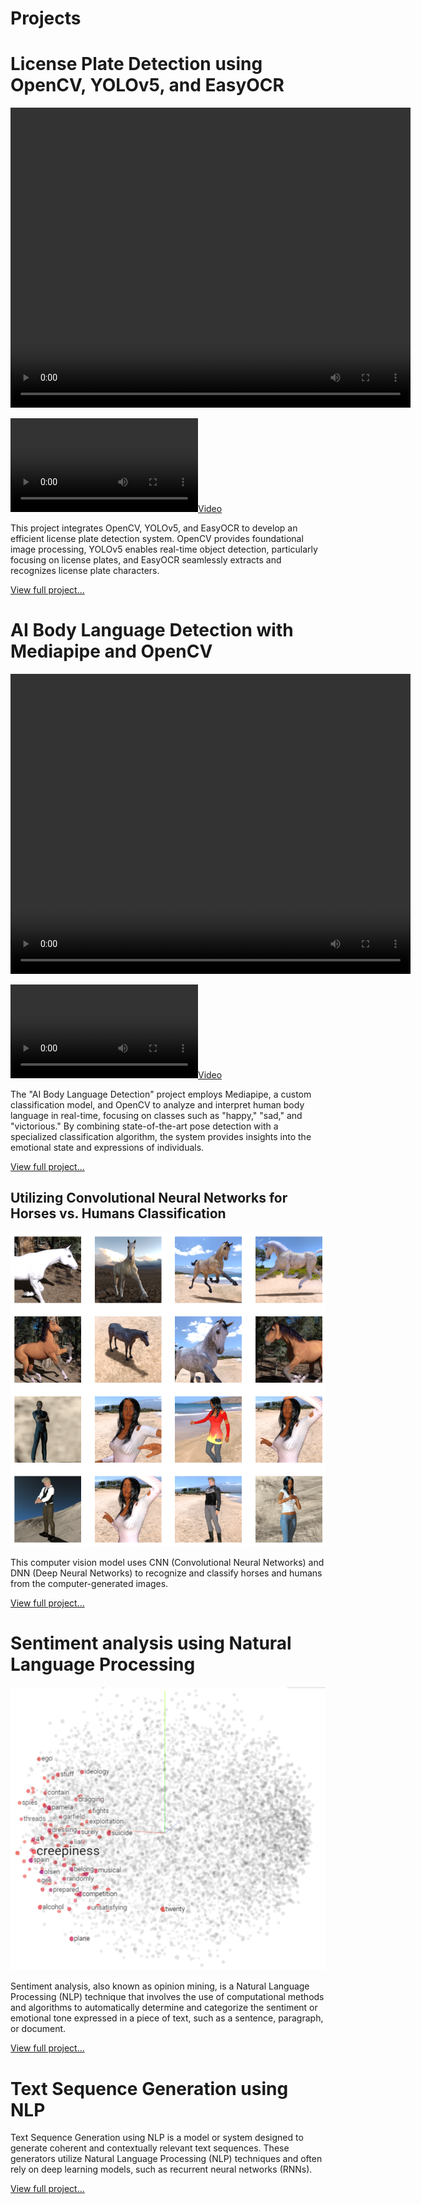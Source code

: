 
# Projects


# License Plate Detection using OpenCV, YOLOv5, and EasyOCR
<video width="640" height="480" controls>
  <source src="https://user-images.githubusercontent.com/95362584/282869959-66102f05-ef40-44b0-be55-5e76ab112828.mp4" type="video/mp4">
</video>

[![](https://user-images.githubusercontent.com/95362584/282869959-66102f05-ef40-44b0-be55-5e76ab112828.mp4)](https://user-images.githubusercontent.com/95362584/282869959-66102f05-ef40-44b0-be55-5e76ab112828.mp4)


This project integrates OpenCV, YOLOv5, and EasyOCR to develop an efficient license plate detection system. OpenCV provides foundational image processing, YOLOv5 enables real-time object detection, particularly focusing on license plates, and EasyOCR seamlessly extracts and recognizes license plate characters. 

[View full project...](https://github.com/Satzil/License-Plate-Detection-)


# AI Body Language Detection with Mediapipe and OpenCV
<video width="640" height="480" controls>
  <source src="https://user-images.githubusercontent.com/95362584/283087155-c5ed4231-d736-4d86-b692-cb4cb5b725ef.mp4" type="video/mp4">
</video>

[![](https://user-images.githubusercontent.com/95362584/283087155-c5ed4231-d736-4d86-b692-cb4cb5b725ef.mp4)](https://user-images.githubusercontent.com/95362584/283087155-c5ed4231-d736-4d86-b692-cb4cb5b725ef.mp4)


The "AI Body Language Detection" project employs Mediapipe, a custom classification model, and OpenCV to analyze and interpret human body language in real-time, focusing on classes such as "happy," "sad," and "victorious." By combining state-of-the-art pose detection with a specialized classification algorithm, the system provides insights into the emotional state and expressions of individuals. 

[View full project...](https://github.com/Satzil/AI-Body-Language-Detection)





## Utilizing Convolutional Neural Networks for Horses vs. Humans Classification

[![OpenAI Logo](https://github.com/Satzil/horses_vs_humans/blob/main/images/horses_and_humas.png?raw=true)](https://satzil.github.io/horses_vs_humans/)


This computer vision model uses CNN (Convolutional Neural Networks) and DNN (Deep Neural Networks) to recognize and classify horses and humans from the computer-generated images.

[View full project...](https://satzil.github.io/horses_vs_humans/)


# Sentiment analysis using Natural Language Processing

[
![OpenAI Logo](https://github.com/Satzil/IMDB_reviews/blob/main/images/vectors.png?raw=true)
](https://satzil.github.io/IMDB_reviews/)



Sentiment analysis, also known as opinion mining, is a Natural Language Processing (NLP) technique that involves the use of computational methods and algorithms to automatically determine and categorize the sentiment or emotional tone expressed in a piece of text, such as a sentence, paragraph, or document.

[View full project...](https://satzil.github.io/IMDB_reviews/)

# Text Sequence Generation using NLP

Text Sequence Generation using NLP is a model or system designed to generate coherent and contextually relevant text sequences. These generators utilize Natural Language Processing (NLP) techniques and often rely on deep learning models, such as recurrent neural networks (RNNs).

[View full project...](https://satzil.github.io/Text-sequence-generator/)








